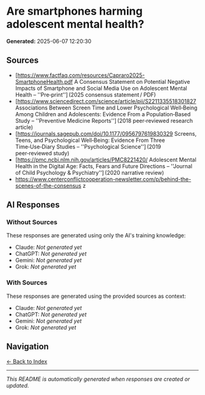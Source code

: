 # Are smartphones harming adolescent mental health?

**Generated:** 2025-06-07 12:20:30

## Sources

* [https://www.factfaq.com/resources/Capraro2025-SmartphoneHealth.pdf A Consensus Statement on Potential Negative Impacts of Smartphone and Social Media Use on Adolescent Mental Health – ''Pre‑print''] (2025 consensus statement / PDF)
* [https://www.sciencedirect.com/science/article/pii/S2211335518301827 Associations Between Screen Time and Lower Psychological Well‑Being Among Children and Adolescents: Evidence From a Population‑Based Study – ''Preventive Medicine Reports''] (2018 peer‑reviewed research article)
* [https://journals.sagepub.com/doi/10.1177/0956797619830329 Screens, Teens, and Psychological Well‑Being: Evidence From Three Time‑Use‑Diary Studies – ''Psychological Science''] (2019 peer‑reviewed study)
* [https://pmc.ncbi.nlm.nih.gov/articles/PMC8221420/ Adolescent Mental Health in the Digital Age: Facts, Fears and Future Directions – ''Journal of Child Psychology & Psychiatry''] (2020 narrative review)
* https://www.centerconflictcooperation-newsletter.com/p/behind-the-scenes-of-the-consensus
z


## AI Responses

### Without Sources
These responses are generated using only the AI's training knowledge:

- Claude: *Not generated yet*
- ChatGPT: *Not generated yet*
- Gemini: *Not generated yet*
- Grok: *Not generated yet*

### With Sources
These responses are generated using the provided sources as context:

- Claude: *Not generated yet*
- ChatGPT: *Not generated yet*
- Gemini: *Not generated yet*
- Grok: *Not generated yet*

## Navigation

[← Back to Index](../README-INDEX.md)

---

*This README is automatically generated when responses are created or updated.*
